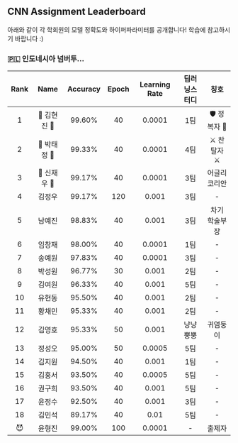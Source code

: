 ## CNN Assignment Leaderboard

아래와 같이 각 학회원의 모델 정확도와 하이퍼파라미터를 공개합니다! 학습에 참고하시기 바랍니다 :)

### 🇵🇱 인도네시아 넘버투...


| Rank | Name  | Accuracy | Epoch | Learning Rate | 딥러닝스터디 | 칭호 |
|:----:|:-----:|:--------:|:-----:|:-------------:|:--------:|:---:|
| 1 | 👑 김현진 👑 |  99.60% | 40 | 0.0001 | 1팀 | 🛡️ 정복자 🏹 |
| 2 | 🥈 박태정 🥈 |  99.33% | 40 | 0.0001 | 4팀 | ⚔️ 찬탈자 ⚔️ |
| 3 | 🥉 신재우 🥉 |  99.17% | 40 | 0.0001 | 3팀 | 어글리 코리안 |
| 4 | 김정우 |  99.17% | 120 | 0.001 | 3팀 | - |
| 5 | 남예진 |  98.83% | 40 | 0.001  | 3팀 | 차기 학술부장 |
| 6 | 임창재 |  98.00% | 40 | 0.0001 | 1팀 | - |
| 7 | 송예원 |  97.83% | 40 | 0.0001 | 3팀 | - |
| 8 | 박성원 |  96.77% | 30 | 0.001  | 2팀 | - |
| 9 | 김여원 |  96.33% | 40 | 0.001  | 5팀 | - |
| 10 | 유현동 |  95.50% | 40 | 0.001  | 2팀 | - |
| 11 | 황채민 |  95.33% | 40 | 0.001  | 2팀 | - |
| 12 | 김영호 |  95.33% | 50 | 0.001  | 냥냥뿡뿡 | 귀염둥이 |
| 13 | 정성오 |  95.00% | 50 | 0.0005 | 5팀 | - |
| 14 | 김지원 |  94.50% | 40 | 0.001  | 1팀 | - |
| 15 | 김홍서 |  93.50% | 40 | 0.0005 | 5팀 | - |
| 16 | 권구희 |  93.50% | 40 | 0.001  | 5팀 | - |
| 17 | 윤정수 |  92.50% | 40 | 0.001 | 3팀 | - |
| 18 | 김민석 |  89.17% | 40 | 0.01  | 5팀 | - |
| 😈 | 윤형진 |  99.00% | 100 | 0.0001 | - | 출제자 |
